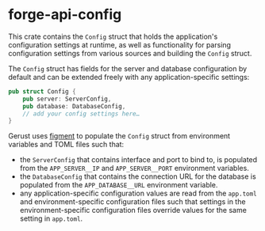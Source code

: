 # forge-api-config

This crate contains the `Config` struct that holds the application's configuration settings at runtime, as well as functionality for parsing configuration settings from various sources and building the `Config` struct.

The `Config` struct has fields for the server and database configuration by default and can be extended freely with any application-specific settings:

```rs
pub struct Config {
    pub server: ServerConfig,
    pub database: DatabaseConfig,
    // add your config settings here…
}
```

Gerust uses [figment](https://crates.io/crates/figment) to populate the `Config` struct from environment variables and TOML files such that:

* the `ServerConfig` that contains interface and port to bind to, is populated from the `APP_SERVER__IP` and `APP_SERVER__PORT` environment variables.
* the `DatabaseConfig` that contains the connection URL for the database is populated from the `APP_DATABASE__URL` environment variable.
* any application-specific configuration values are read from the `app.toml` and environment-specific configuration files such that settings in the environment-specific configuration files override values for the same setting in `app.toml`.
